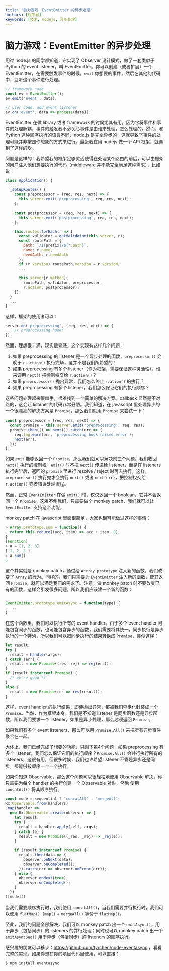 ```yaml
---
title: '脑力游戏：EventEmitter 的异步处理'
authors: [程序君]
keywords: [技术, nodejs, 异步处理]
---
```


# 脑力游戏：EventEmitter 的异步处理

用过 node.js 的同学都知道，它实现了 Observer 设计模式，做了一套类似于 Python 的 event listener，叫 EventEmitter。你可以创建（或者扩展）一个 EventEmitter，在需要触发事件的时候，``emit`` 你想要的事件，然后在其他的代码中，监听这个事件进行处理。

```js
// framework code
const ev = EventEmitter();
ev.emit('event', data);

// user code, add event listener
ev.on('event', data => process(data));
```

EventEmitter 在做 library 或者 framework 的时候尤其有用，因为它将事件和事件的处理解耦，事件的触发者不必关心事件是由谁来处理，怎么处理的。然而，和 Python 这种顺序执行的语言不同，node.js 是完全异步的，这就导致了事件的处理可能并非按照你想象的方式来进行。最近我在用 nodejs 做一个 API 框架，就遇到了这样的坎。

问题是这样的：我希望我的框架足够灵活使得在处理某个路由的前后，可以由框架的用户注入他们想要执行的代码（middleware 并不能完全满足这种需求），比如说：

```js
class Application() {
  ...
  _setupRoutes() {
    const preprocessor = (req, res, next) => {
      this.server.emit('preprocessing', req, res, next);
    };

    const postprocessor = (req, res, next) => {
      this.server.emit('postprocessing', req, res, next);
    };

    this.routes.forEach(r => {
      const validator = getValidator(this.server, r);
      const routePath = {
        path: `/${prefix}/${r.path}`,
        name: r.name,
        needAuth: r.needAuth
      };
      if (r.version) routePath.version = r.version;
      ...

      this.server[r.method](
        routePath, validator, preprocessor,
        r.action, postprocessor);
    });
  }
  ...
}
```

这样，框架的使用者可以：

```js
server.on('preprocessing', (req, res, next) => {
    // preprocessing hook!
});
```

然而，理想很丰满，现实很骨感。这个实现有这样几个问题：

1. 如果 preprocessing 的 listener 是一个异步处理的函数，``preprocessor()`` 会晚于 ``r.action()`` 执行完毕，这并不是我们所希望的！
2. 如果 preprocessing 有多个 listener（作为框架，需要保证这种灵活性），谁来调用 ``next()`` 把控制权交给 ``r.action()``？
3. 如果 ``preprocessor()`` 抛出异常，我们怎么终止 ``r.ation()`` 的执行？
4. 如果 preprocessing 有多个 listener，我们怎么保证它们的执行顺序？

这些问题处理起来很棘手，很难找到一个简单的解决方案。callback 显然是不对路的，这会让 listener 的代码非常丑陋。我们知道，在 javascript 里处理异步的一个很漂亮的解决方案是 ``Promise``，那么我们就用 ``Promise`` 来尝试一下：

```js
const preprocessor = (req, res, next) => {
  const promise = this.server.emit('preprocessing', req, res);
  promise.then(() => next()).catch(err => {
    req.log.warn(err, 'preprocessing hook raised error');
    next(err);
  });
};
```

如果 ``emit`` 能够返回一个 ``Promise``，那么我们就可以解决前三个问题。我们收回 ``next()`` 执行的控制权。``emit()`` 时不把 ``next()`` 传递给 listener，而是在 listeners 执行完毕后，返回的 ``promise`` 里进行 resolve / reject 时再去执行。这样，``preprocessor()`` 执行完才会执行 ``next()`` 或者 ``next(err)``，把控制权交给 ``r.action()`` 或者错误处理流程。

然而，正常 ``EventEmitter`` 在做 ``emit()`` 时，仅仅返回一个 boolean，它并不会返回一个 ``Promise``。这难不倒我们，只需要做个 monkey patch，我们就可以让 ``EventEmitter`` 支持这个功能。

monkey patch 在 javascript 里面很简单，大家也很可能做过这样的事情：

```js
> Array.prototype.sum = function() {
  return this.reduce((acc, item) => acc + item, 0);
}
[Function]
> a = [1, 2, 3]
[ 1, 2, 3 ]
> a.sum()
6
```

这个其实就是 monkey patch，通过给 ``Arrray.prototype`` 注入新的函数，我们改变了 ``Array`` 的行为。同样的，我们只需要为 ``EventEmitter`` 注入新的函数，使其返回 ``Promise``，就可以满足我们的需求了。注意，做 monkey patch 时不要改变已有的函数，这样会引发很多问题，所以我们应该建一个新的函数：

```js

EventEmitter.prototype.emitAsync = function(type) {
  ...
}
```

在这个函数里，我们可以执行所有的 event handler。由于多个 event handler 可能包含同步的函数，也可能包含异步的函数，我们需要将其统一。同步执行是异步执行的一个特列，所以我们可以把同步执行的结果转换成 ``Promise``，类似这样：

```js
let result;
try {
  result = handler(args);
} catch (err) {
  result = new Promise((res, rej) => rej(err));
}
if (result instanceof Promise) {
  /* we're good */
}
else {
  result = new Promise(res => res(result));
}

```

这样，event handler 的执行结果，即便抛出异常，都被我们异步化封装成一个 ``Promise``。当然，作为框架本身，我们是不知道 listener 是同步函数还是异步函数，所以我们要求一个 listener，如果是异步处理，那么必须返回 ``Promise``。

如果我们有多个 event listeners，那么可以用 ``Promise.All()`` 来把所有异步事件聚合在一起。

大体上，我们已经完成了想要的功能，只剩下第4个问题：如果 preprocessing 有多个 listener，我们怎么保证它们的执行顺序？``Promise.All()`` 会并行执行所有的 listeners，这很有用，但很多时候，我们也许希望 listener 不管是异步还是同步，都能够按顺序一个一个执行。

如果你知道 Observable，那么这个问题可以很轻松地使用 Observable 解决。你只需要为每个 handler 的执行创建一个 Observable 对象，然后 使用 ``concatAll()`` 将其顺序执行。

```js
const mode = sequential ? 'concatAll' : 'mergeAll';
Rx.Observable.from(handlers)
.map(handler =>
  new Rx.Observable.create(observer => {
    let result;
    try {
      result = handler.apply(self, args);
    } catch (e) {
      result = new Promise((_res, _rej) => _rej(e));
    }

    if (result instanceof Promise) {
      result.then(data => {
        observer.onNext(data);
        observer.onCompleted();
      }).catch(err => observer.onError(err));
    } else {
      observer.onNext(true);
      observer.onCompleted();
    }
  })
)[mode]()
```

当我们需要顺序执行时，我们使用 ``concatAll()``，当我们需要并行执行时，我们可以使用 ``flatMap()``（``map()`` + ``mergeAll()`` 等价于 ``flatMap()``。

至此，我们的问题全部解决，我们可以 monkey patch 出一个 ``emitAsync()``，用于异步（包括同步）的 listeners 的并行处理；同时也可以 monkey patch 出一个 ``emitAsyncSeq()`` 用于异步（包括同步）的 listeners 的顺序执行。

感兴趣的朋友可以移步：https://github.com/tyrchen/node-eventasync ，看看完整的实现。如果你想在你的项目代码里使用，可以直接：

```bash
$ npm install eventasync
```
